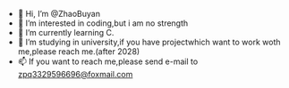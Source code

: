 - 👋 Hi, I’m @ZhaoBuyan
- 👀 I’m interested in coding,but i am no strength
- 🌱 I’m currently learning C.
- 💞️ I’m studying in university,if you have projectwhich want to work woth me,please reach me.(after 2028)
- 📫 If you want to reach me,please send e-mail to zpq3329596696@foxmail.com
